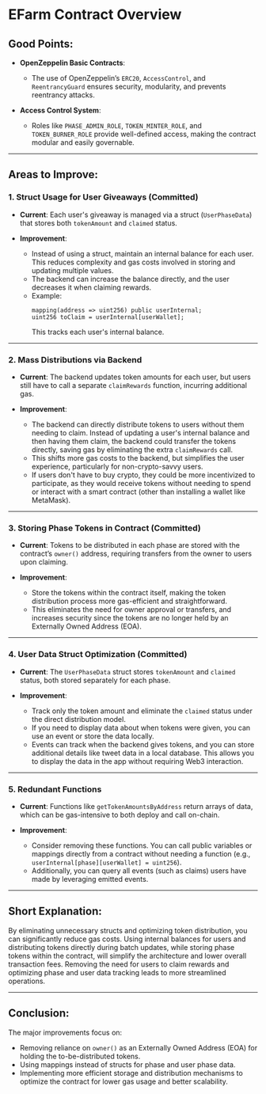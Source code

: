 # EFarm Contract Overview

## Good Points:

- **OpenZeppelin Basic Contracts**: 
  - The use of OpenZeppelin’s `ERC20`, `AccessControl`, and `ReentrancyGuard` ensures security, modularity, and prevents reentrancy attacks.

- **Access Control System**:
  - Roles like `PHASE_ADMIN_ROLE`, `TOKEN_MINTER_ROLE`, and `TOKEN_BURNER_ROLE` provide well-defined access, making the contract modular and easily governable.

---

## Areas to Improve:

### 1. Struct Usage for User Giveaways (Committed)

- **Current**: Each user's giveaway is managed via a struct (`UserPhaseData`) that stores both `tokenAmount` and `claimed` status.
  
- **Improvement**: 
  - Instead of using a struct, maintain an internal balance for each user. This reduces complexity and gas costs involved in storing and updating multiple values. 
  - The backend can increase the balance directly, and the user decreases it when claiming rewards.
  - Example: 
    ```solidity
    mapping(address => uint256) public userInternal; 
    uint256 toClaim = userInternal[userWallet];
    ```
    This tracks each user's internal balance.

---

### 2. Mass Distributions via Backend

- **Current**: The backend updates token amounts for each user, but users still have to call a separate `claimRewards` function, incurring additional gas.

- **Improvement**: 
  - The backend can directly distribute tokens to users without them needing to claim. Instead of updating a user's internal balance and then having them claim, the backend could transfer the tokens directly, saving gas by eliminating the extra `claimRewards` call.
  - This shifts more gas costs to the backend, but simplifies the user experience, particularly for non-crypto-savvy users.
  - If users don't have to buy crypto, they could be more incentivized to participate, as they would receive tokens without needing to spend or interact with a smart contract (other than installing a wallet like MetaMask).

---

### 3. Storing Phase Tokens in Contract (Committed)

- **Current**: Tokens to be distributed in each phase are stored with the contract’s `owner()` address, requiring transfers from the owner to users upon claiming.

- **Improvement**: 
  - Store the tokens within the contract itself, making the token distribution process more gas-efficient and straightforward.
  - This eliminates the need for owner approval or transfers, and increases security since the tokens are no longer held by an Externally Owned Address (EOA).

---

### 4. User Data Struct Optimization (Committed)

- **Current**: The `UserPhaseData` struct stores `tokenAmount` and `claimed` status, both stored separately for each phase.

- **Improvement**: 
  - Track only the token amount and eliminate the `claimed` status under the direct distribution model. 
  - If you need to display data about when tokens were given, you can use an event or store the data locally.
  - Events can track when the backend gives tokens, and you can store additional details like tweet data in a local database. This allows you to display the data in the app without requiring Web3 interaction.
  
---

### 5. Redundant Functions

- **Current**: Functions like `getTokenAmountsByAddress` return arrays of data, which can be gas-intensive to both deploy and call on-chain.

- **Improvement**: 
  - Consider removing these functions. You can call public variables or mappings directly from a contract without needing a function (e.g., `userInternal[phase][userWallet] = uint256`). 
  - Additionally, you can query all events (such as claims) users have made by leveraging emitted events.

---

## Short Explanation:

By eliminating unnecessary structs and optimizing token distribution, you can significantly reduce gas costs. Using internal balances for users and distributing tokens directly during batch updates, while storing phase tokens within the contract, will simplify the architecture and lower overall transaction fees. Removing the need for users to claim rewards and optimizing phase and user data tracking leads to more streamlined operations.

---

## Conclusion:

The major improvements focus on:
- Removing reliance on `owner()` as an Externally Owned Address (EOA) for holding the to-be-distributed tokens.
- Using mappings instead of structs for phase and user phase data.
- Implementing more efficient storage and distribution mechanisms to optimize the contract for lower gas usage and better scalability.
